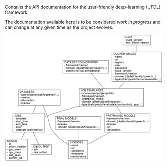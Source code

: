 Contains the API documentation for the user-friendly deep-learning (UFDL) framework.

The documentation available here is to be considered *work in progress* and can change 
at any given time as the project evolves.

![API](img/api.png)

